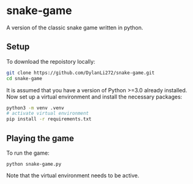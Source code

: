 # snake-game

A version of the classic snake game written in python.

## Setup

To download the repoistory locally:
```bash
git clone https://github.com/DylanLi272/snake-game.git
cd snake-game
```

It is assumed that you have a version of Python >=3.0 already installed. Now set up a virtual environment and install the necessary packages:
```bash
python3 -m venv .venv
# activate virtual environment
pip install -r requirements.txt
```

## Playing the game

To run the game:
```
python snake-game.py
```
Note that the virtual environment needs to be active.
